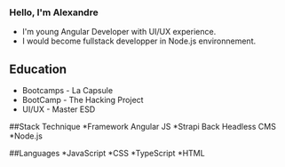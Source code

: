### Hello, I'm Alexandre

* I'm young Angular Developer with UI/UX experience.
* I would become fullstack developper in Node.js environnement.

## Education
* Bootcamps - La Capsule
* BootCamp - The Hacking Project
* UI/UX - Master ESD

##Stack Technique
*Framework Angular JS
*Strapi Back Headless CMS
*Node.js

##Languages
*JavaScript
*CSS
*TypeScript
*HTML
